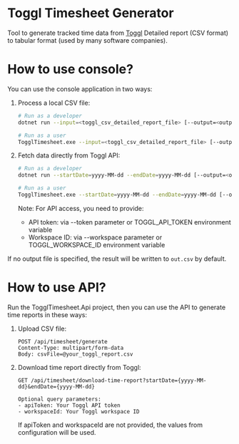 # Toggl Timesheet Generator
Tool to generate tracked time data from [Toggl](https://toggl.com/) Detailed report (CSV format) to tabular format (used by many software companies).

# How to use console?
You can use the console application in two ways:

1. Process a local CSV file:
   ```bash
   # Run as a developer
   dotnet run --input=<toggl_csv_detailed_report_file> [--output=<output_file>]

   # Run as a user
   TogglTimesheet.exe --input=<toggl_csv_detailed_report_file> [--output=<output_file>]
   ```

2. Fetch data directly from Toggl API:
   ```bash
   # Run as a developer
   dotnet run --startDate=yyyy-MM-dd --endDate=yyyy-MM-dd [--output=<output_file>] [--token=<apiToken>] [--workspace=<workspaceId>]

   # Run as a user
   TogglTimesheet.exe --startDate=yyyy-MM-dd --endDate=yyyy-MM-dd [--output=<output_file>] [--token=<apiToken>] [--workspace=<workspaceId>]
   ```
   Note: For API access, you need to provide:
   - API token: via --token parameter or TOGGL_API_TOKEN environment variable
   - Workspace ID: via --workspace parameter or TOGGL_WORKSPACE_ID environment variable

If no output file is specified, the result will be written to `out.csv` by default.

# How to use API?

Run the TogglTimesheet.Api project, then you can use the API to generate time reports in these ways:

1. Upload CSV file:
   ```
   POST /api/timesheet/generate
   Content-Type: multipart/form-data
   Body: csvFile=@your_toggl_report.csv
   ```

2. Download time report directly from Toggl:
   ```
   GET /api/timesheet/download-time-report?startDate={yyyy-MM-dd}&endDate={yyyy-MM-dd}
   
   Optional query parameters:
   - apiToken: Your Toggl API token
   - workspaceId: Your Toggl workspace ID
   ```
   If apiToken and workspaceId are not provided, the values from configuration will be used.
